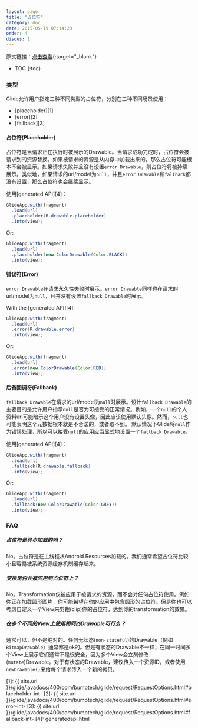 ```yaml
---
layout: page
title: "占位符"
category: doc
date: 2015-05-19 07:14:23
order: 4
disqus: 1
---
```


原文链接：[点击查看](http://bumptech.github.io/glide/doc/placeholders.html){:target="_blank"}

* TOC
{:toc}

### 类型
Glide允许用户指定三种不同类型的占位符，分别在三种不同场景使用：

* [placeholder][1]
* [error][2]
* [fallback][3]

#### 占位符(Placeholder)

占位符是当请求正在执行时被展示的Drawable。当请求成功完成时，占位符会被请求到的资源替换。如果被请求的资源是从内存中加载出来的，那么占位符可能根本不会被显示。如果请求失败并且没有设置`error Drawable`，则占位符将被持续展示。类似地，如果请求的url/model为``null``，并且`error Drawable`和`fallback`都没有设置，那么占位符也会继续显示。

使用[generated API][4]：

```java
GlideApp.with(fragment)
  .load(url)
  .placeholder(R.drawable.placeholder)
  .into(view);
```

Or:

```java
GlideApp.with(fragment)
  .load(url)
  .placeholder(new ColorDrawable(Color.BLACK))
  .into(view);
```

#### 错误符(Error)

`error Drawable`在请求永久性失败时展示。`error Drawable`同样也在请求的url/model为``null``，且并没有设置`fallback Drawable`时展示。

With the [generated API][4]:

```java
GlideApp.with(fragment)
  .load(url)
  .error(R.drawable.error)
  .into(view);
```

Or:

```java
GlideApp.with(fragment)
  .load(url)
  .error(new ColorDrawable(Color.RED))
  .into(view);
```

#### 后备回调符(Fallback)
`fallback Drawable`在请求的url/model为``null``时展示。设计`fallback Drawable`的主要目的是允许用户指示``null``是否为可接受的正常情况。例如，一个``null``的个人资料url可能暗示这个用户没有设置头像，因此应该使用默认头像。然而，``null``也可能表明这个元数据根本就是不合法的，或者取不到。
默认情况下Glide将``null``作为错误处理，所以可以接受``null``的应用应当显式地设置一个`fallback Drawable`。

使用[generated API][4]：

```java
GlideApp.with(fragment)
  .load(url)
  .fallback(R.drawable.fallback)
  .into(view);
```

Or:

```java
GlideApp.with(fragment)
  .load(url)
  .fallback(new ColorDrawable(Color.GREY))
  .into(view);
```

### FAQ

##### 占位符是异步加载的吗？
No。占位符是在主线程从Android Resources加载的。我们通常希望占位符比较小且容易被系统资源缓存机制缓存起来。

##### 变换是否会被应用到占位符上？
No。Transformation仅被应用于被请求的资源，而不会对任何占位符使用。例如你正在加载圆形图片，你可能希望在你的应用中包含圆形的占位符。但是你也可以考虑自定义一个View来剪裁(clip)你的占位符，达到你的transformation的效果。

##### 在多个不同的View上使用相同的Drawable可行么？
通常可以，但不是绝对的。任何无状态(`non-stateful`)的Drawable（例如`BitmapDrawable`）通常都是ok的。但是有状态的Drawable不一样，在同一时间多个View上展示它们通常不是很安全，因为多个View会立刻修改(`mutate`)Drawable。对于有状态的Drawable，建议传入一个资源ID，或者使用`newDrawable()`来给每个请求传入一个新的拷贝。

[1]: {{ site.url }}/glide/javadocs/400/com/bumptech/glide/request/RequestOptions.html#placeholder-int-
[2]: {{ site.url }}/glide/javadocs/400/com/bumptech/glide/request/RequestOptions.html#error-int-
[3]: {{ site.url }}/glide/javadocs/400/com/bumptech/glide/request/RequestOptions.html#fallback-int-
[4]: generatedapi.html
